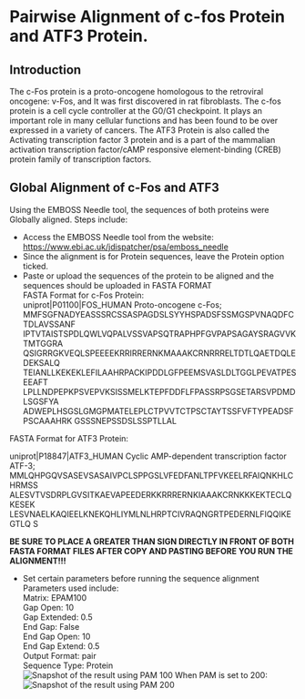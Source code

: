 # Pairwise Alignment of c-fos Protein and ATF3 Protein.
## Introduction
The c-Fos protein is a proto-oncogene homologous to the retroviral oncogene: v-Fos, and It was first discovered in rat fibroblasts.
The c-fos protein is a cell cycle controller at the G0/G1 checkpoint. 
It plays an important role in many cellular functions and has been found to be over expressed in a variety of cancers.
The ATF3 Protein is also called the Activating transcription factor 3 protein and is a part of the mammalian activation transcription factor/cAMP responsive element-binding (CREB) protein family of transcription factors.

## Global Alignment of c-Fos and ATF3
Using the EMBOSS Needle tool, the sequences of both proteins were Globally aligned. 
Steps include:  
* Access the EMBOSS Needle tool from the website: https://www.ebi.ac.uk/jdispatcher/psa/emboss_needle
* Since the alignment is for Protein sequences, leave the Protein option ticked.
* Paste or upload the sequences of the protein to be aligned and the sequences should be uploaded in FASTA FORMAT  
  FASTA Format for c-Fos Protein:   
  uniprot|P01100|FOS_HUMAN Proto-oncogene c-Fos;
MMFSGFNADYEASSSRCSSASPAGDSLSYYHSPADSFSSMGSPVNAQDFCTDLAVSSANF
IPTVTAISTSPDLQWLVQPALVSSVAPSQTRAPHPFGVPAPSAGAYSRAGVVKTMTGGRA
QSIGRRGKVEQLSPEEEEKRRIRRERNKMAAAKCRNRRRELTDTLQAETDQLEDEKSALQ
TEIANLLKEKEKLEFILAAHRPACKIPDDLGFPEEMSVASLDLTGGLPEVATPESEEAFT
LPLLNDPEPKPSVEPVKSISSMELKTEPFDDFLFPASSRPSGSETARSVPDMDLSGSFYA
ADWEPLHSGSLGMGPMATELEPLCTPVVTCTPSCTAYTSSFVFTYPEADSFPSCAAAHRK
GSSSNEPSSDSLSSPTLLAL  

FASTA Format for ATF3 Protein:  

  uniprot|P18847|ATF3_HUMAN Cyclic AMP-dependent transcription factor ATF-3;
MMLQHPGQVSASEVSASAIVPCLSPPGSLVFEDFANLTPFVKEELRFAIQNKHLCHRMSS
ALESVTVSDRPLGVSITKAEVAPEEDERKKRRRERNKIAAAKCRNKKKEKTECLQKESEK
LESVNAELKAQIEELKNEKQHLIYMLNLHRPTCIVRAQNGRTPEDERNLFIQQIKEGTLQ
S

**BE SURE TO PLACE A GREATER THAN SIGN DIRECTLY IN FRONT OF BOTH FASTA FORMAT FILES AFTER COPY AND PASTING BEFORE YOU RUN THE ALIGNMENT!!!** 
 
 * Set certain parameters before running the sequence alignment  
 Parameters used include:  
 Matrix: EPAM100  
 Gap Open: 10  
 Gap Extended: 0.5  
 End Gap: False  
 End Gap Open: 10  
 End Gap Extend: 0.5  
 Output Format: pair  
 Sequence Type: Protein  
![Snapshot of the result using PAM 100](https://github.com/Onaho-Pascal/Bioinformatics-Projects/assets/156159318/80496bff-e43f-479b-8986-f8067bc07c2f)
When PAM is set to 200:
![Snapshot of the result using PAM 200](https://github.com/Onaho-Pascal/Bioinformatics-Projects/assets/156159318/9c852c6f-3bcb-4e95-a655-52324f4a192f)
